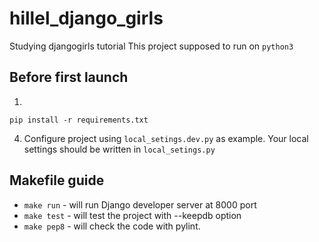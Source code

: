 # hillel_django_girls
Studying djangogirls tutorial
This project supposed to run on `python3`


## Before first launch
1. 
```
pip install -r requirements.txt
```
4. Configure project using `local_setings.dev.py` as example. Your local settings should be written in `local_setings.py`

## Makefile guide
* `make run` - will run Django developer server at 8000 port
* `make test` - will test the project with --keepdb option
* `make pep8` - will check the code with pylint.